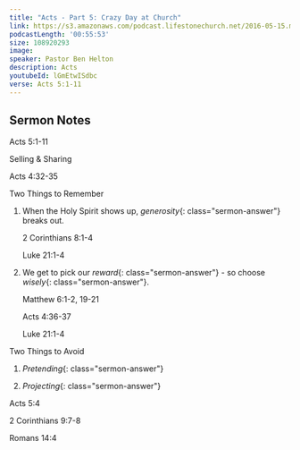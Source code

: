 ```yaml
---
title: "Acts - Part 5: Crazy Day at Church"
link: https://s3.amazonaws.com/podcast.lifestonechurch.net/2016-05-15.mp3
podcastLength: '00:55:53'
size: 108920293
image:
speaker: Pastor Ben Helton
description: Acts
youtubeId: lGmEtwISdbc
verse: Acts 5:1-11
---
```


## Sermon Notes

Acts 5:1-11

Selling & Sharing

Acts 4:32-35

Two Things to Remember

1. When the Holy Spirit shows up, *generosity*{: class="sermon-answer"} breaks out.

    2 Corinthians 8:1-4

    Luke 21:1-4

2. We get to pick our *reward*{: class="sermon-answer"} - so choose *wisely*{: class="sermon-answer"}.

    Matthew 6:1-2, 19-21

    Acts 4:36-37

    Luke 21:1-4

Two Things to Avoid

1. *Pretending*{: class="sermon-answer"}

2. *Projecting*{: class="sermon-answer"}

Acts 5:4

2 Corinthians 9:7-8

Romans 14:4
